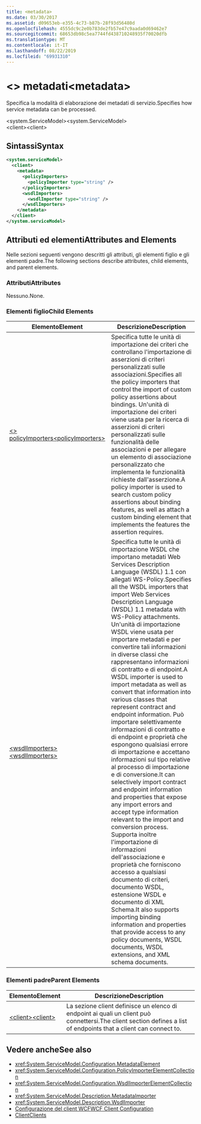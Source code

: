 ```yaml
---
title: <metadata>
ms.date: 03/30/2017
ms.assetid: d09653eb-e355-4c73-b87b-28f93d56480d
ms.openlocfilehash: 4555dc9c2e0b783de2fb57e47c9aada0d69462e7
ms.sourcegitcommit: 68653db98c5ea7744fd438710248935f70020dfb
ms.translationtype: MT
ms.contentlocale: it-IT
ms.lasthandoff: 08/22/2019
ms.locfileid: "69931310"
---
```

# <a name="metadata"></a><span data-ttu-id="64f17-101">\<> metadati</span><span class="sxs-lookup"><span data-stu-id="64f17-101">\<metadata></span></span>
<span data-ttu-id="64f17-102">Specifica la modalità di elaborazione dei metadati di servizio.</span><span class="sxs-lookup"><span data-stu-id="64f17-102">Specifies how service metadata can be processed.</span></span>  
  
 <span data-ttu-id="64f17-103">\<system.ServiceModel></span><span class="sxs-lookup"><span data-stu-id="64f17-103">\<system.ServiceModel></span></span>  
<span data-ttu-id="64f17-104">\<client></span><span class="sxs-lookup"><span data-stu-id="64f17-104">\<client></span></span>  
  
## <a name="syntax"></a><span data-ttu-id="64f17-105">Sintassi</span><span class="sxs-lookup"><span data-stu-id="64f17-105">Syntax</span></span>  
  
```xml  
<system.serviceModel>
  <client>
    <metadata>
      <policyImporters>
        <policyImporter type="string" />
      </policyImporters>
      <wsdlImporters>
        <wsdlImporter type="string" />
      </wsdlImporters>
    </metadata>
  </client>
</system.serviceModel>
```  
  
## <a name="attributes-and-elements"></a><span data-ttu-id="64f17-106">Attributi ed elementi</span><span class="sxs-lookup"><span data-stu-id="64f17-106">Attributes and Elements</span></span>  
 <span data-ttu-id="64f17-107">Nelle sezioni seguenti vengono descritti gli attributi, gli elementi figlio e gli elementi padre.</span><span class="sxs-lookup"><span data-stu-id="64f17-107">The following sections describe attributes, child elements, and parent elements.</span></span>  
  
### <a name="attributes"></a><span data-ttu-id="64f17-108">Attributi</span><span class="sxs-lookup"><span data-stu-id="64f17-108">Attributes</span></span>  
 <span data-ttu-id="64f17-109">Nessuno.</span><span class="sxs-lookup"><span data-stu-id="64f17-109">None.</span></span>  
  
### <a name="child-elements"></a><span data-ttu-id="64f17-110">Elementi figlio</span><span class="sxs-lookup"><span data-stu-id="64f17-110">Child Elements</span></span>  
  
|<span data-ttu-id="64f17-111">Elemento</span><span class="sxs-lookup"><span data-stu-id="64f17-111">Element</span></span>|<span data-ttu-id="64f17-112">Descrizione</span><span class="sxs-lookup"><span data-stu-id="64f17-112">Description</span></span>|  
|-------------|-----------------|  
|[<span data-ttu-id="64f17-113">\<> policyImporters</span><span class="sxs-lookup"><span data-stu-id="64f17-113">\<policyImporters></span></span>](policyimporters.md)|<span data-ttu-id="64f17-114">Specifica tutte le unità di importazione dei criteri che controllano l'importazione di asserzioni di criteri personalizzati sulle associazioni.</span><span class="sxs-lookup"><span data-stu-id="64f17-114">Specifies all the policy importers that control the import of custom policy assertions about bindings.</span></span> <span data-ttu-id="64f17-115">Un'unità di importazione dei criteri viene usata per la ricerca di asserzioni di criteri personalizzati sulle funzionalità delle associazioni e per allegare un elemento di associazione personalizzato che implementa le funzionalità richieste dall'asserzione.</span><span class="sxs-lookup"><span data-stu-id="64f17-115">A policy importer is used to search custom policy assertions about binding features, as well as attach a custom binding element that implements the features the assertion requires.</span></span>|  
|[<span data-ttu-id="64f17-116">\<wsdlImporters></span><span class="sxs-lookup"><span data-stu-id="64f17-116">\<wsdlImporters></span></span>](wsdlimporters.md)|<span data-ttu-id="64f17-117">Specifica tutte le unità di importazione WSDL che importano metadati Web Services Description Language (WSDL) 1.1 con allegati WS-Policy.</span><span class="sxs-lookup"><span data-stu-id="64f17-117">Specifies all the WSDL importers that import Web Services Description Language (WSDL) 1.1 metadata with WS-Policy attachments.</span></span> <span data-ttu-id="64f17-118">Un'unità di importazione WSDL viene usata per importare metadati e per convertire tali informazioni in diverse classi che rappresentano informazioni di contratto e di endpoint.</span><span class="sxs-lookup"><span data-stu-id="64f17-118">A WSDL importer is used to import metadata as well as convert that information into various classes that represent contract and endpoint information.</span></span> <span data-ttu-id="64f17-119">Può importare selettivamente informazioni di contratto e di endpoint e proprietà che espongono qualsiasi errore di importazione e accettano informazioni sul tipo relative al processo di importazione e di conversione.</span><span class="sxs-lookup"><span data-stu-id="64f17-119">It can selectively import contract and endpoint information and properties that expose any import errors and accept type information relevant to the import and conversion process.</span></span> <span data-ttu-id="64f17-120">Supporta inoltre l'importazione di informazioni dell'associazione e proprietà che forniscono accesso a qualsiasi documento di criteri, documento WSDL, estensione WSDL e documento di XML Schema.</span><span class="sxs-lookup"><span data-stu-id="64f17-120">It also supports importing binding information and properties that provide access to any policy documents, WSDL documents, WSDL extensions, and XML schema documents.</span></span>|  
  
### <a name="parent-elements"></a><span data-ttu-id="64f17-121">Elementi padre</span><span class="sxs-lookup"><span data-stu-id="64f17-121">Parent Elements</span></span>  
  
|<span data-ttu-id="64f17-122">Elemento</span><span class="sxs-lookup"><span data-stu-id="64f17-122">Element</span></span>|<span data-ttu-id="64f17-123">Descrizione</span><span class="sxs-lookup"><span data-stu-id="64f17-123">Description</span></span>|  
|-------------|-----------------|  
|[<span data-ttu-id="64f17-124">\<client></span><span class="sxs-lookup"><span data-stu-id="64f17-124">\<client></span></span>](client.md)|<span data-ttu-id="64f17-125">La sezione client definisce un elenco di endpoint ai quali un client può connettersi.</span><span class="sxs-lookup"><span data-stu-id="64f17-125">The client section defines a list of endpoints that a client can connect to.</span></span>|  
  
## <a name="see-also"></a><span data-ttu-id="64f17-126">Vedere anche</span><span class="sxs-lookup"><span data-stu-id="64f17-126">See also</span></span>

- <xref:System.ServiceModel.Configuration.MetadataElement>
- <xref:System.ServiceModel.Configuration.PolicyImporterElementCollection>
- <xref:System.ServiceModel.Configuration.WsdlImporterElementCollection>
- <xref:System.ServiceModel.Description.MetadataImporter>
- <xref:System.ServiceModel.Description.WsdlImporter>
- [<span data-ttu-id="64f17-127">Configurazione del client WCF</span><span class="sxs-lookup"><span data-stu-id="64f17-127">WCF Client Configuration</span></span>](../../../wcf/feature-details/client-configuration.md)
- [<span data-ttu-id="64f17-128">Client</span><span class="sxs-lookup"><span data-stu-id="64f17-128">Clients</span></span>](../../../wcf/feature-details/clients.md)
